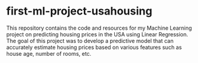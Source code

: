 # first-ml-project-usahousing
This repository contains the code and resources for my Machine Learning project on predicting housing prices in the USA using Linear Regression. The goal of this project was to develop a predictive model that can accurately estimate housing prices based on various features such as house age, number of rooms, etc.
